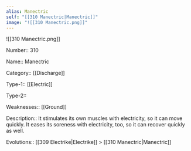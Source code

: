 ```yaml
---
alias: Manectric
self: "[[310 Manectric|Manectric]]"
image: "![[310 Manectric.png]]"
---
```


![[310 Manectric.png]]


Number:: 310

Name:: Manectric

Category:: [[Discharge]]

Type-1:: [[Electric]]

Type-2:: 

Weaknesses:: [[Ground]] 

Description:: It stimulates its own muscles with electricity, so it can move quickly. It eases its soreness with electricity, too, so it can recover quickly as well.

Evolutions:: [[309 Electrike|Electrike]] > [[310 Manectric|Manectric]]
